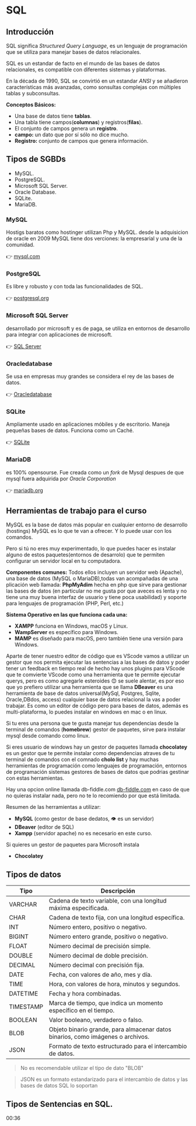 



# SQL

## Introducción

SQL significa _Structured Query Language_, es un lenguaje de programación que se utiliza para manejar bases de datos relacionales. 

SQL es un estandar de facto en el mundo de las bases de datos relacionales, es compatible con diferentes sistemas y plataformas.

En la década de 1990, SQL se convirtió en un estandar _ANSI_ y se añadieron características más avanzadas, como sonsultas complejas con múltiples tablas y subconsultas.

**Conceptos Básicos:**
- Una base de datos tiene **tablas**.
- Una tabla tiene campos(**columnas**) y registros(**filas**).
- El conjunto de campos genera un **registro**.
- **campo:** un dato que por sí sólo no dice mucho.
- **Registro:** conjunto de campos que genera información.

## Tipos de SGBDs

* MySQL.
* PostgreSQL.
* Microsoft SQL Server.
* Oracle Database.
* SQLite.
* MariaDB.


### MySQL

Hostigs baratos como hostinger utilizan Php y MySQL. desde la adquisicion de oracle en 2009 MySQL tiene dos verciones: la empresarial y una de la comunidad.

👉 [mysql.com](https://www.mysql.com/)

### PostgreSQL

Es libre y robusto y con toda las funcionalidades de SQL.

👉 [postgresql.org](https://www.postgresql.org/)

### Microsoft SQL Server 

desarrollado por microsoft y es de paga, se utiliza en entornos de desarrollo para integrar con aplicaciones de microsoft.

👉 [SQL Server](https://www.microsoft.com/es-es/sql-server/sql-server-downloads)

### Oracledatabase

Se usa en empresas muy grandes se considera el rey de las bases de datos.

👉 [Oracledatabase](https://www.oracle.com/database/)

### SQLite

Ampliamente usado en aplicaciones móbiles y de escritorio. Maneja pequeñas bases de datos. Funciona como un Caché.

👉 [SQLite](https://www.sqlite.org/)

### MariaDB

es 100% opensourse. Fue creada como un _fork_ de Mysql despues de que mysql fuera adquirida por _Oracle Corporation_

👉 [mariadb.org](https://mariadb.org/)


## Herramientas de trabajo para el curso

MySQL es la base de datos más popular en cualquier entorno de desarrollo (hostings) MySQL es lo que te van a ofrecer.
Y lo puede usar con los comandos.

Pero si tú no eres muy experimentado, lo que puedes hacer es instalar alguno de estos paquetes(entornos de desarrolo) que te permiten configurar un servidor local en tu computadora.

**Componentes comunes:** Todos ellos incluyen un servidor web (Apache), una base de datos (MySQL o MariaDB),todas van acompañadas de una plicación web llamada: **PhpMyAdim** hecha en php que sirve para gestionar las bases de datos (en particular no me gusta por que aveces es lenta y no tiene una muy buena interfaz de usuario y tiene poca usabilidad)  y soporte para lenguajes de programación (PHP, Perl, etc.)

**Sistema Operativo en las que funciona cada una:**

* **XAMPP** funciona en Windows, macOS y Linux.
* **WampServer** es específico para Windows.
* **MAMP** es diseñado para macOS, pero también tiene una versión para Windows.

Aparte de tener nuestro editor de código que es VScode vamos a utilizar un gestor que nos permita ejecutar las sentencias a las bases de datos  y poder tener un feedback en tiempo real de hecho hay unos plugins para VScode que te comvierte VScode como una herramienta que te permite ejecutar querys, pero es como agregarle esteroides 😊 se suele alentar, es por eso que yo prefiero utilizar una herramienta que se llama **DBeaver** es una herramienta de base de datos universal(MySql, Postgres, Sqlite, Oracle,DBdos, access) cualquier base de datos relacional la vas a poder trabajar. Es como un editor de código pero para bases de datos, además es multi-plataforma, lo puedes instalar en windows en mac o en linux.

Si tu eres una persona que te gusta manejar tus dependencias desde la terminal de comandos (**homebrew**) gestor de paquetes, sirve para instalar mysql desde comando como linux.

Si eres usuario de windows hay un gestor de paquetes llamada **chocolatey** es un gestor que te permite instalar como dependencias atraves de tu terminal de comandos con el comnado **cholo list** y hay muchas herramientas de programación  como lenguajes de programación, entornos de programación sistemas gestores de bases de datos que podrias gestinar con estas herramientas.

Hay una opcion online llamada db-fiddle.com [db-fiddle.com](https://www.db-fiddle.com/) en caso de que no quieras instalar nada, pero no te lo recomiendo por que está limitada.



Resumen de las herramientas a utilizar:

- **MySQL** (como gestor de base dedatos, 👁 es un servidor)
- **DBeaver** (editor de SQL)
- **Xampp** (servidor apache) no es necesario en este curso.

Si quieres un gestor de paquetes para Microsoft instala 

- **Chocolatey**

## Tipos de datos

| Tipo      | Descripción                                                                     |
| --------- | ------------------------------------------------------------------------------- |
| VARCHAR   | Cadena de texto variable, con una longitud máxima especificada.                 |
| CHAR      | Cadena de texto fija, con una longitud específica.                              |
| INT       | Número entero, positivo o negativo.                                             |
| BIGINT    | Número entero grande, positivo o negativo.                                      |
| FLOAT     | Número decimal de precisión simple.                                             |
| DOUBLE    | Número decimal de doble precisión.                                              |
| DECIMAL   | Número decimal con precisión fija.                                              |
| DATE      | Fecha, con valores de año, mes y día.                                           |
| TIME      | Hora, con valores de hora, minutos y segundos.                                  |
| DATETIME  | Fecha y hora combinadas.                                                        |
| TIMESTAMP | Marca de tiempo, que indica un momento específico en el tiempo.                 |
| BOOLEAN   | Valor booleano, verdadero o falso.                                              |
| BLOB      | Objeto binario grande, para almacenar datos binarios, como imágenes o archivos. |
| JSON      | Formato de texto estructurado para el intercambio de datos.                     |


> No es recomendable utilizar el tipo de dato "BLOB"

> JSON es un formato estandarizado para el intercambio de datos y las bases de datos SQL lo soportan

## Tipos de Sentencias en SQL.

00:36